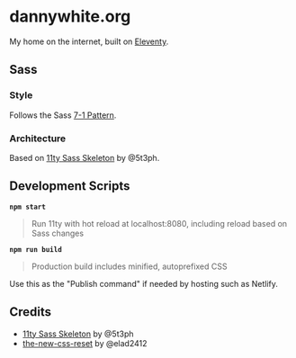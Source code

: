 # dannywhite.org

My home on the internet, built on [Eleventy](https://www.11ty.dev).

## Sass

### Style

Follows the Sass [7-1 Pattern](https://sass-guidelin.es/#the-7-1-pattern).

### Architecture

Based on [11ty Sass Skeleton](https://github.com/5t3ph/11ty-sass-skeleton) by @5t3ph.

## Development Scripts

**`npm start`**

> Run 11ty with hot reload at localhost:8080, including reload based on Sass changes

**`npm run build`**

> Production build includes minified, autoprefixed CSS

Use this as the "Publish command" if needed by hosting such as Netlify.

## Credits

- [11ty Sass Skeleton](https://github.com/5t3ph/11ty-sass-skeleton) by @5t3ph
- [the-new-css-reset](https://github.com/elad2412/the-new-css-reset) by @elad2412
